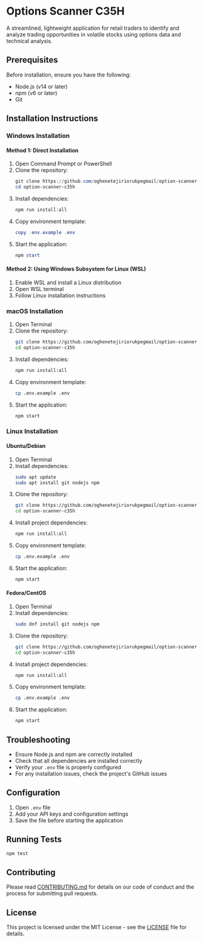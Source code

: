 # Options Scanner C35H

A streamlined, lightweight application for retail traders to identify and analyze trading opportunities in volatile stocks using options data and technical analysis.

## Prerequisites

Before installation, ensure you have the following:
- Node.js (v14 or later)
- npm (v6 or later)
- Git

## Installation Instructions

### Windows Installation

#### Method 1: Direct Installation
1. Open Command Prompt or PowerShell
2. Clone the repository:
   ```powershell
   git clone https://github.com/oghenetejiriorukpegmail/option-scanner-c35h.git
   cd option-scanner-c35h
   ```
3. Install dependencies:
   ```powershell
   npm run install:all
   ```
4. Copy environment template:
   ```powershell
   copy .env.example .env
   ```
5. Start the application:
   ```powershell
   npm start
   ```

#### Method 2: Using Windows Subsystem for Linux (WSL)
1. Enable WSL and install a Linux distribution
2. Open WSL terminal
3. Follow Linux installation instructions

### macOS Installation

1. Open Terminal
2. Clone the repository:
   ```bash
   git clone https://github.com/oghenetejiriorukpegmail/option-scanner-c35h.git
   cd option-scanner-c35h
   ```
3. Install dependencies:
   ```bash
   npm run install:all
   ```
4. Copy environment template:
   ```bash
   cp .env.example .env
   ```
5. Start the application:
   ```bash
   npm start
   ```

### Linux Installation

#### Ubuntu/Debian
1. Open Terminal
2. Install dependencies:
   ```bash
   sudo apt update
   sudo apt install git nodejs npm
   ```
3. Clone the repository:
   ```bash
   git clone https://github.com/oghenetejiriorukpegmail/option-scanner-c35h.git
   cd option-scanner-c35h
   ```
4. Install project dependencies:
   ```bash
   npm run install:all
   ```
5. Copy environment template:
   ```bash
   cp .env.example .env
   ```
6. Start the application:
   ```bash
   npm start
   ```

#### Fedora/CentOS
1. Open Terminal
2. Install dependencies:
   ```bash
   sudo dnf install git nodejs npm
   ```
3. Clone the repository:
   ```bash
   git clone https://github.com/oghenetejiriorukpegmail/option-scanner-c35h.git
   cd option-scanner-c35h
   ```
4. Install project dependencies:
   ```bash
   npm run install:all
   ```
5. Copy environment template:
   ```bash
   cp .env.example .env
   ```
6. Start the application:
   ```bash
   npm start
   ```

## Troubleshooting

- Ensure Node.js and npm are correctly installed
- Check that all dependencies are installed correctly
- Verify your `.env` file is properly configured
- For any installation issues, check the project's GitHub issues

## Configuration

1. Open `.env` file
2. Add your API keys and configuration settings
3. Save the file before starting the application

## Running Tests

```bash
npm test
```

## Contributing

Please read [CONTRIBUTING.md](CONTRIBUTING.md) for details on our code of conduct and the process for submitting pull requests.

## License

This project is licensed under the MIT License - see the [LICENSE](LICENSE) file for details.
